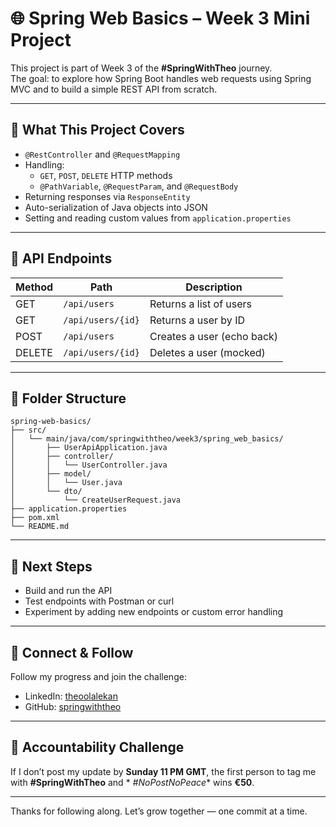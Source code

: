 # 🌐 Spring Web Basics – Week 3 Mini Project

This project is part of Week 3 of the **#SpringWithTheo** journey.  
The goal: to explore how Spring Boot handles web requests using Spring MVC and to build a simple REST API from scratch.

---

## 📌 What This Project Covers

- `@RestController` and `@RequestMapping`
- Handling:
    - `GET`, `POST`, `DELETE` HTTP methods
    - `@PathVariable`, `@RequestParam`, and `@RequestBody`
- Returning responses via `ResponseEntity`
- Auto-serialization of Java objects into JSON
- Setting and reading custom values from `application.properties`

---

## 🧱 API Endpoints

| Method | Path              | Description                |
|--------|-------------------|----------------------------|
| GET    | `/api/users`      | Returns a list of users    |
| GET    | `/api/users/{id}` | Returns a user by ID       |
| POST   | `/api/users`      | Creates a user (echo back) |
| DELETE | `/api/users/{id}` | Deletes a user (mocked)    |

---

## 📂 Folder Structure

```plaintext
spring-web-basics/
├── src/
│   └── main/java/com/springwiththeo/week3/spring_web_basics/
│       ├── UserApiApplication.java
│       ├── controller/
│       │   └── UserController.java
│       ├── model/
│       │   └── User.java
│       └── dto/
│           └── CreateUserRequest.java
├── application.properties
├── pom.xml
└── README.md
```

---

## 🚀 Next Steps

- Build and run the API
- Test endpoints with Postman or curl
- Experiment by adding new endpoints or custom error handling

---

## 🔗 Connect & Follow

Follow my progress and join the challenge:

- LinkedIn: [theoolalekan](https://www.linkedin.com/in/theoolalekan/)
- GitHub: [springwiththeo](https://github.com/TheoLekan/SpringWithTheo)

---

## 💸 Accountability Challenge

If I don’t post my update by **Sunday 11 PM GMT**, the first person to tag me with **#SpringWithTheo** and *
*#NoPostNoPeace** wins **€50**.

---

Thanks for following along. Let’s grow together — one commit at a time.
